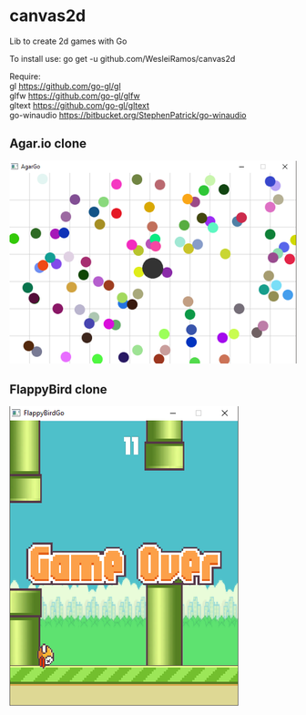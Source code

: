 # canvas2d
Lib to create 2d games with Go

To install use: go get -u github.com/WesleiRamos/canvas2d

Require:<br>
  gl https://github.com/go-gl/gl<br>
  glfw https://github.com/go-gl/glfw<br>
  gltext https://github.com/go-gl/gltext<br>
  go-winaudio https://bitbucket.org/StephenPatrick/go-winaudio

## Agar.io clone<br>
![example1](https://github.com/WesleiRamos/canvas2d/blob/master/exemplos/agargo.png)

## FlappyBird clone<br>
![example2](https://github.com/WesleiRamos/canvas2d/blob/master/exemplos/FlappyBird.png)
